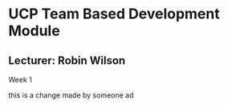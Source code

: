 # UCP Team Based Development Module

## Lecturer: Robin Wilson

Week 1

this is a change made by someone
ad